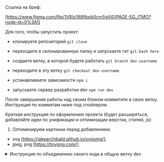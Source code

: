 Ссылка на бриф:

[https://www.figma.com/file/1V8lzi168fbxjb5cm5gVj0/PAGE-SG_ITMO?node-id=0%3A1]

Для того, чтобы запустить проект:

- клонируете репозиторий
  `git clone`

- переходите в склонированную папку и запускаете гит
  `git.bash here`

- создаете ветку, в которой будете работать
  `git branch dev-username`

- переходите в эту ветку
  `git checkout dev-username`

- устанавливаете зависимости
  `npm i`

- запускаете сервер разработки dev
  `npm run dev`

После завершения работы над своим блоком коммитите в свою ветку.
Инструкция по коммитам ниже под спойлером.

Краткая инструкция по оформлению проекта (будет расширяться, добавляйте идеи по унификации и оптимизации верстки, стилей, js):

1. Оптимизируем картинки перед добавлением:

- svg [https://jakearchibald.github.io/svgomg/];
- jpeg, png [https://tinypng.com/];

<details>
<summary>Инструкция по объединению своего кода в общую ветку dev</summary>

Общая структура проекта:

- dev - общая ветка разработки;
- main - главная ветка окончательной версии проекта;
- dev-'username' - ветка отдельного разработчика. Каждый участник команды создает свою ветку и называет своим именем. Таких веток, соответственно, должно быть 7.

1. Находясь в своей ветке, прописать коммит;

`git add -A`
`git commit -m 'commitname'`

2. Скачиваем последнюю актуальную версию ветки dev;

- заходим в ветку dev

  `git checkout dev`

- стягиваем последние изменения к себе в локальный репозиторий;

  `git pull`

- возвращаемся к себе в ветку;

  `git checkout dev-'username'`

- перетаскиваем изменения из dev в свою ветку;

  `git merge dev`

- в случае возникновение конфликта решаем его (разберемся на месте);

- объединяем изменения путем коммита

  `git add -A`

  `git commit -m 'merge into dev'`

3. Все еще находясь в своей ветке делаем git push;

4. Заходим на github в репозиторий. Находим кнопку создания pull request;
   Нажимаем на него и создаем запрос на слияние своей ветки;

5. Владелец репозитория принимает запрос на слияние и изменения попадают в dev.

В самом конце код ветки dev. После исправления ошибок зальем в main.

</details>
